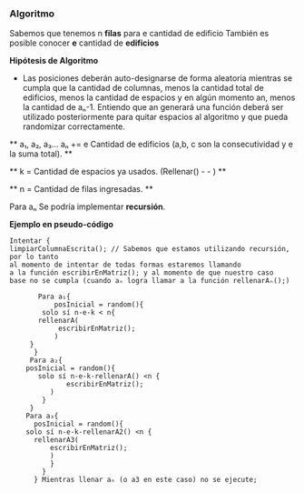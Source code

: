 ### **Algoritmo**
  Sabemos que tenemos n **filas** para e cantidad de edificio 
  También es posible conocer **e** cantidad de **edificios**  
  
  **Hipótesis de Algoritmo**

*   Las posiciones deberán auto-designarse de forma aleatoria mientras se cumpla
      que la cantidad de columnas, menos la cantidad total de edificios, menos
       la cantidad de espacios y en algún momento an, menos la cantidad de aₙ-1.
       Entiendo que an generará una función deberá ser utilizado posteriormente
       para quitar espacios al algoritmo y que pueda randomizar correctamente.

**  a₁, a₂, a₃... aₙ += e Cantidad de edificios (a,b, c son la consecutividad y e la suma total). **

** k = Cantidad de espacios ya usados. (Rellenar() - - ) **

** n = Cantidad de filas ingresadas. **
 
  Para aₙ
    Se podría implementar **recursión**.
	
	
**Ejemplo en pseudo-código**
 
	Intentar {
	limpiarColumnaEscrita(); // Sabemos que estamos utilizando recursión, por lo tanto 
	al momento de intentar de todas formas estaremos llamando
	a la función escribirEnMatriz(); y al momento de que nuestro caso
	base no se cumpla (cuando aₙ logra llamar a la función rellenarAₙ();)
 		
 		   Para a₁{
    		   posInicial = random(){
     	    solo sí n-e-k < n{
           rellenarA(
                escribirEnMatriz();
               )
         }
 		  }
 		 Para a₂{
 	    posInicial = random(){
 	       solo sí n-e-k-rellenarA() <n {
 	              escribirEnMatriz();
              )
		   	}
   		 }
    	Para a₃{
    	  posInicial = random(){
        solo sí n-e-k-rellenarA2() <n {
          rellenarA3(
              escribirEnMatriz();
              )
              }
		    }
		  } Mientras llenar aₙ (o a3 en este caso) no se ejecute;
